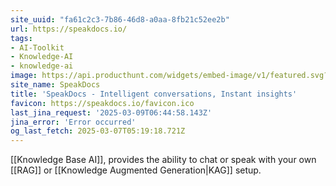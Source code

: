 ```yaml
---
site_uuid: "fa61c2c3-7b86-46d8-a0aa-8fb21c52ee2b"
url: https://speakdocs.io/
tags:
- AI-Toolkit
- Knowledge-AI
- knowledge-ai
image: https://api.producthunt.com/widgets/embed-image/v1/featured.svg?post_id=671906&theme=light
site_name: SpeakDocs
title: 'SpeakDocs - Intelligent conversations, Instant insights'
favicon: https://speakdocs.io/favicon.ico
last_jina_request: '2025-03-09T06:44:58.143Z'
jina_error: 'Error occurred'
og_last_fetch: 2025-03-07T05:19:18.721Z
---
```

[[Knowledge Base AI]], provides the ability to chat or speak with your own [[RAG]] or [[Knowledge Augmented Generation|KAG]] setup. 
